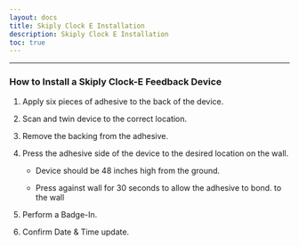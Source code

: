 ```yaml
---    
layout: docs    
title: Skiply Clock E Installation    
description: Skiply Clock E Installation    
toc: true    
---    
```

---------------------------------------    
### How to Install a Skiply Clock-E Feedback Device 

1.  Apply six pieces of adhesive to the back of the device.

2.  Scan and twin device to the correct location.

3.  Remove the backing from the adhesive.

4.  Press the adhesive side of the device to the desired location on the
    wall.

    -   Device should be 48 inches high from the ground.

    -   Press against wall for 30 seconds to allow the adhesive to bond.
        to the wall

5.  Perform a Badge-In.

6.  Confirm Date & Time update.
